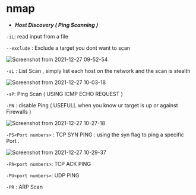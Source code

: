 # nmap


* ***Host Discovery ( Ping Scanning )***

```-iL```: read input from a file 

```--exclude``` : Exclude a target you dont want to scan

![Screenshot from 2021-12-27 09-52-54](https://user-images.githubusercontent.com/92652606/147460658-6e09008d-2e55-404f-b22b-34a95b3cc3b2.png)

```-sL``` : List Scan , simply list each host on the network and the scan is stealth 

![Screenshot from 2021-12-27 10-03-18](https://user-images.githubusercontent.com/92652606/147460950-3e3c73e9-ace9-4489-bbab-72589dda73dc.png)

```-sP```: Ping Scan ( USING ICMP ECHO REQUEST )

```-PN``` : disable Ping ( USEFULL when you know ur target is up or against Firewalls )

![Screenshot from 2021-12-27 10-27-18](https://user-images.githubusercontent.com/92652606/147463022-edf6bd5b-87cf-43af-aa6b-507ba449c47e.png)


```-PS<Port numbers>``` : TCP SYN PING : using the syn flag to ping a specific Port .

![Screenshot from 2021-12-27 10-29-37](https://user-images.githubusercontent.com/92652606/147463171-2be81fea-3c21-4324-afa0-32629a26fd92.png)

```-PA<port numbers>```: TCP ACK PING 
  
```-PU<port numbers>```: UDP PING

```-PR``` : ARP Scan 




